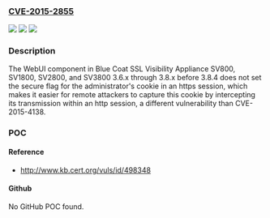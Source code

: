 ### [CVE-2015-2855](https://cve.mitre.org/cgi-bin/cvename.cgi?name=CVE-2015-2855)
![](https://img.shields.io/static/v1?label=Product&message=n%2Fa&color=blue)
![](https://img.shields.io/static/v1?label=Version&message=n%2Fa&color=blue)
![](https://img.shields.io/static/v1?label=Vulnerability&message=n%2Fa&color=brighgreen)

### Description

The WebUI component in Blue Coat SSL Visibility Appliance SV800, SV1800, SV2800, and SV3800 3.6.x through 3.8.x before 3.8.4 does not set the secure flag for the administrator's cookie in an https session, which makes it easier for remote attackers to capture this cookie by intercepting its transmission within an http session, a different vulnerability than CVE-2015-4138.

### POC

#### Reference
- http://www.kb.cert.org/vuls/id/498348

#### Github
No GitHub POC found.

